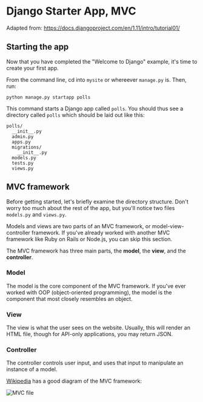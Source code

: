 # Django Starter App, MVC
Adapted from: https://docs.djangoproject.com/en/1.11/intro/tutorial01/

## Starting the app

Now that you have completed the "Welcome to Django" example, it's time to create your first app.

From the command line, cd into `mysite` or whereever `manage.py` is. Then, run:

```
python manage.py startapp polls
```

This command starts a Django app called `polls`. You should thus see a directory called `polls` which should be laid out like this:

```
polls/
  __init__.py
  admin.py
  apps.py
  migrations/
    __init__.py
  models.py
  tests.py
  views.py
```
## MVC framework

Before getting started, let's briefly examine the directory structure. Don't worry too much about the rest of the app, but you'll notice two files `models.py` and `views.py`.

Models and views are two parts of an MVC framework, or model-view-controller framework. If you've already worked with another MVC framework like Ruby on Rails or Node.js, you can skip this section.

The MVC framework has three main parts, the **model**, the **view**, and the **controller**. 

### Model

The model is the core component of the MVC framework. If you've ever worked with OOP (object-oriented programming), the model is the component that most closely resembles an object.

### View

The view is what the user sees on the website. Usually, this will render an HTML file, though for API-only applications, you may return JSON.

### Controller

The controller controls user input, and uses that input to manipulate an instance of a model.

[Wikipedia](https://en.wikipedia.org/wiki/Model–view–controller) has a good diagram of the MVC framework:

![MVC file](https://upload.wikimedia.org/wikipedia/commons/a/a0/MVC-Process.svg)
